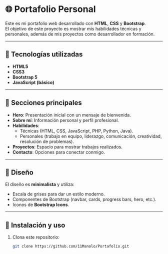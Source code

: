 # 🌐 Portafolio Personal

Este es mi portafolio web desarrollado con **HTML**, **CSS** y **Bootstrap**.  
El objetivo de este proyecto es mostrar mis habilidades técnicas y personales, además de mis proyectos como desarrollador en formación.

---

## 🚀 Tecnologías utilizadas
- **HTML5**  
- **CSS3**  
- **Bootstrap 5**  
- **JavaScript (básico)**

---

## 📌 Secciones principales
- **Hero**: Presentación inicial con un mensaje de bienvenida.  
- **Sobre mí**: Información personal y perfil profesional.  
- **Habilidades**:  
  - Técnicas (HTML, CSS, JavaScript, PHP, Python, Java).  
  - Personales (trabajo en equipo, liderazgo, comunicación, creatividad, resolución de problemas).  
- **Proyectos**: Espacio para mostrar trabajos realizados.  
- **Contacto**: Opciones para conectar conmigo.  

---

## 🎨 Diseño
El diseño es **minimalista** y utiliza:
- Escala de grises para dar un estilo moderno.  
- Componentes de Bootstrap (navbar, cards, progress bars, hero, etc.).  
- Iconos de **Bootstrap Icons**.  

---


## 📂 Instalación y uso
1. Clona este repositorio:
   ```bash
   git clone https://github.com/11Manolo/Portafolio.git
